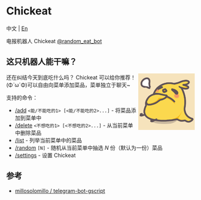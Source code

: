 # Chickeat

中文 | [En](README-en.md)

电报机器人 Chickeat [@random_eat_bot](https://t.me/random_eat_bot)

## 这只机器人能干嘛？

<img align="right" alt="机器人头像" width="30%" src="img/botpic.png">

还在纠结今天到底吃什么吗？ Chickeat 可以给你推荐！(ΦˋωˊΦ)可以自由向菜单添加菜品，菜单独立于聊天~

支持的命令：

- [/add](#) `<能/不能吃的1> [<能/不能吃的2>...]` - 将菜品添加到菜单中
- [/delete](#) `<不想吃的1> [<不想吃的2>...]` - 从当前菜单中删除菜品
- [/list](#) - 列举当前菜单中的菜品
- [/random](#) `[N]` - 随机从当前菜单中抽选 _N_ 份（默认为一份）菜品
- [/settings](#) - 设置 Chickeat

## 参考

- [millosolomillo / telegram-bot-gscript](https://github.com/millosolomillo/telegram-bot-gscript)
